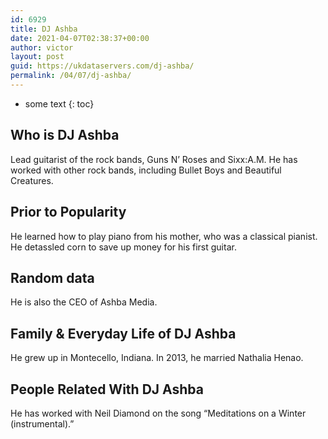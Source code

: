 ```yaml
---
id: 6929
title: DJ Ashba
date: 2021-04-07T02:38:37+00:00
author: victor
layout: post
guid: https://ukdataservers.com/dj-ashba/
permalink: /04/07/dj-ashba/
---
```


* some text
{: toc}


## Who is DJ Ashba



Lead guitarist of the rock bands, Guns N&#8217; Roses and Sixx:A.M. He has worked with other rock bands, including Bullet Boys and Beautiful Creatures.

                
                
                
## Prior to Popularity



He learned how to play piano from his mother, who was a classical pianist. He detassled corn to save up money for his first guitar.

                
                
                
## Random data



He is also the CEO of Ashba Media.

                
                
                
## Family & Everyday Life of DJ Ashba



He grew up in Montecello, Indiana. In 2013, he married Nathalia Henao.

                
                
                
## People Related With DJ Ashba



He has worked with Neil Diamond on the song &#8220;Meditations on a Winter (instrumental).&#8221;

                
              
            
          
          
          
